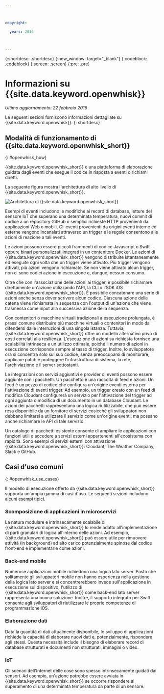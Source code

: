 ```yaml
---

 

copyright:

  years: 2016

 

---
```


{:shortdesc: .shortdesc}
{:new_window: target="_blank"}
{:codeblock: .codeblock}
{:screen: .screen}
{:pre: .pre}

# Informazioni su {{site.data.keyword.openwhisk}}

*Ultimo aggiornamento: 22 febbraio 2016*

Le seguenti sezioni forniscono informazioni dettagliate su {{site.data.keyword.openwhisk}}.
{: shortdesc}

## Modalità di funzionamento di {{site.data.keyword.openwhisk_short}}
{: #openwhisk_how}

{{site.data.keyword.openwhisk_short}} è una piattaforma di elaborazione guidata dagli eventi che esegue il codice in risposta a eventi o richiami diretti.

La seguente figura mostra l'architettura di alto livello di {{site.data.keyword.openwhisk_short}}.

![Architettura di {{site.data.keyword.openwhisk_short}}](OpenWhisk.png)

Esempi di eventi includono le modifiche ai record di database, letture del sensore IoT che superano una determinata temperatura, nuovi commit di codice a un repository GitHub o semplici richieste HTTP provenienti da applicazioni Web o mobili. Gli eventi provenienti da origini eventi interne ed esterne vengono incanalati attraverso un trigger e le regole consentono alle azioni di reazione a tali eventi.

Le azioni possono essere piccoli frammenti di codice Javascript o Swift oppure binari personalizzati integrati in un contenitore Docker. Le azioni di {{site.data.keyword.openwhisk_short}} vengono distribuite istantaneamente ed eseguite ogni volta che un trigger viene attivato. Più trigger vengono attivati, più azioni vengono richiamate. Se non viene attivato alcun trigger, non ci sono codici azione in esecuzione e, dunque, nessun consumo.

Oltre che con l'associazione delle azioni ai trigger, è possibile richiamare direttamente un'azione utilizzando l'API, la CLI o l'SDK iOS {{site.data.keyword.openwhisk_short}}. È possibile concatenare una serie di azioni anche senza dover scrivere alcun codice. Ciascuna azione della catena viene richiamata in sequenza con l'output di un'azione che viene trasmessa come input alla successiva azione della sequenza.

Con contenitori o macchine virtuali tradizionali a esecuzione prolungata, è prassi comune distribuire più macchine virtuali o contenitori in modo da difendersi dalle interruzioni di una singola istanza. Tuttavia, {{site.data.keyword.openwhisk_short}} offre un modello alternativo privo di costi correlati alla resilienza. L'esecuzione di azioni su richiesta fornisce una scalabilità intrinseca e un utilizzo ottimale, poiché il numero di azioni in esecuzione corrisponde sempre al tasso di trigger. Inoltre, lo sviluppatore ora si concentra solo sul suo codice, senza preoccuparsi di monitorare, applicare patch e proteggere l'infrastruttura di sistema, la rete, l'archiviazione e il server sottostanti.

Le integrazioni con servizi aggiuntivi e provider di eventi possono essere aggiunte con i pacchetti. Un pacchetto è una raccolta di feed e azioni. Un feed è un pezzo di codice che configura un'origine eventi esterna per l'attivazione di eventi trigger. Ad esempio, un trigger creato con un feed di modifica Cloudant configurerà un servizio per l'attivazione del trigger ad ogni aggiunta o modifica di un documento in un database Cloudant. Le azioni dei pacchetti rappresentano una logica riutilizzabile, che può essere resa disponibile da un fornitore di servizi cosicché gli sviluppatori non debbano limitarsi a utilizzare il servizio come un'origine eventi, ma possano anche richiamare le API di tale servizio.

Un catalogo di pacchetti esistente consente di ampliare le applicazioni con funzioni utili e accedere a servizi esterni appartenenti all'ecosistema con rapidità. Sono esempi di servizi esterni con attivazione {{site.data.keyword.openwhisk_short}}: Cloudant, The Weather Company, Slack e GitHub.


## Casi d'uso comuni
{: #openwhisk_use_cases}

Il modello di esecuzione offerto da {{site.data.keyword.openwhisk_short}} supporta un'ampia gamma di casi d'uso. Le seguenti sezioni includono alcuni esempi tipici.

### Scomposizione di applicazioni in microservizi
La natura modulare e intrinsecamente scalabile di {{site.data.keyword.openwhisk_short}} lo rende adatto all'implementazione di parti granulari di logica all'interno delle azioni. Ad esempio, {{site.data.keyword.openwhisk_short}} può essere utile per rimuovere attività (in background) ad alto carico potenzialmente spinose dal codice front-end e implementarle come azioni.

### Back-end mobile
Numerose applicazioni mobile richiedono una logica lato server. Posto che solitamente gli sviluppatori mobile non hanno esperienza nella gestione della logica lato server e si concentrerebbero invece sull'applicazione in esecuzione sul dispositivo, l'utilizzo di {{site.data.keyword.openwhisk_short}} come back-end lato server rappresenta una buona soluzione. Inoltre, il supporto integrato per Swift consente agli sviluppatori di riutilizzare le proprie competenze di programmazione iOS.

### Elaborazione dati
Data la quantità di dati attualmente disponibile, lo sviluppo di applicazioni richiede la capacità di elaborare nuovi dati e, potenzialmente, rispondere agli stessi. Questa necessità include il bisogno di elaborare record di database strutturati e documenti non strutturati, immagini o video.

### IoT
Gli scenari dell'Internet delle cose sono spesso intrinsecamente guidati dai sensori. Ad esempio, un'azione potrebbe essere avviata in {{site.data.keyword.openwhisk_short}} se occorre rispondere al superamento di una determinata temperatura da parte di un sensore.



